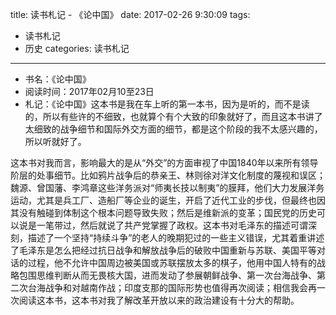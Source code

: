 title: 读书札记 - 《论中国》
date: 2017-02-26 9:30:09
tags: 
- 读书札记
- 历史
categories: 读书札记

----------
* 书名：《论中国》
* 阅读时间：2017年02月10至23日
* 札记：《论中国》这本书是我在车上听的第一本书，因为是听的，而不是读的，所以有些许的不细致，也就算个有个大致的印象就好了，而且这本书讲了太细致的战争细节和国际外交方面的细节，都是这个阶段的我不太感兴趣的，所以听就好了。
<!-- more -->
这本书对我而言，影响最大的是从“外交”的方面审视了中国1840年以来所有领导阶层的处事细节。比如鸦片战争后的恭亲王、林则徐对洋文化制度的蔑视和误区；魏源、曾国藩、李鸿章这些洋务派对“师夷长技以制夷”的膜拜，他们大力发展洋务运动，尤其是兵工厂、造船厂等企业的诞生，开启了近代工业的步伐，但最终也因其没有触碰到体制这个根本问题导致失败；然后是维新派的变革；国民党的历史可以说是一笔带过，然后就说了共产党掌握了政权。这本书对毛泽东的描述可谓深刻，描述了一个坚持“持续斗争”的老人的晚期犯过的一些主义错误，尤其着重讲述了毛泽东是怎么把经过抗日战争和解放战争后的破败中国重新与苏联、美国平等对话的过程，他不允许中国周边被美国或苏联摆放太多的棋子，他用中国人特有的战略包围思维判断从而无畏核大国，进而发动了参展朝鲜战争、第一次台海战争、第二次台海战争和对越南作战；印度支那的国际形势也值得再次阅读；相信我会再一次阅读这本书，这本书对我了解改革开放以来的政治建设有十分大的帮助。
